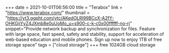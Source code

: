 +++
date = 2021-10-01T06:56:00
title = "Terabox"
link = "https://www.terabox.com/"
thumbnail = "https://yt3.ggpht.com/ytc/AKedOLRl99BCcX-A2fY-OHKGijYyZ4JXmb8e0uUoMo_u=s900-c-k-c0x00ffffff-no-rj"
snippet="Provide network backup and synchronization for files. Feature with large space, fast speed, safety and stability, support for acceleration of web-based education and mobile phones. Sign up now to enjoy 1TB of free storage space"
tags = ["cloud storage"]
+++
free 1024GB cloud storage
